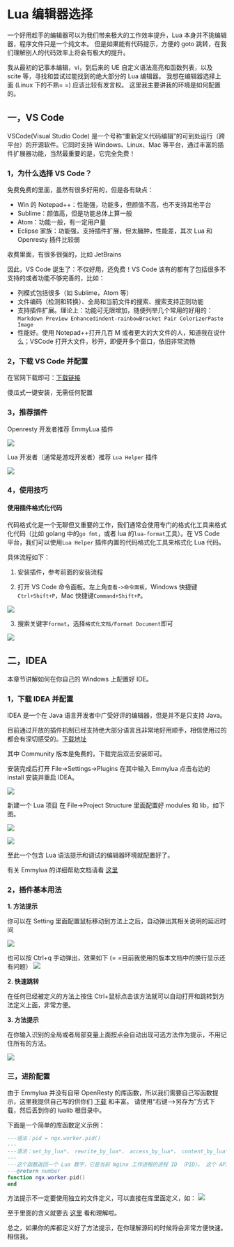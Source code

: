 # Lua 编辑器选择

一个好用趁手的编辑器可以为我们带来极大的工作效率提升，Lua 本身并不挑编辑器，程序文件只是一个纯文本。
但是如果能有代码提示，方便的 goto 跳转，在我们理解别人的代码效率上将会有极大的提升。

我从最初的记事本编辑，vi，到后来的 UE 自定义语法高亮和函数列表，以及 scite 等，寻找和尝试过能找到的绝大部分的 Lua 编辑器。
我想在编辑器选择上面 (Linux 下的不熟= =) 应该比较有发言权。 这里我主要讲我的环境是如何配置的。

## 一，VS Code

VSCode(Visual Studio Code) 是一个号称“重新定义代码编辑”的可到处运行（跨平台）的开源软件。它同时支持 Windows、Linux、Mac 等平台，通过丰富的插件扩展器功能，当然最重要的是，它完全免费！

### 1，为什么选择 VS Code？

免费免费的里面，虽然有很多好用的，但是各有缺点：

- Win 的 Notepad++：性能强，功能多，但颜值不高，也不支持其他平台
- Sublime：颜值高，但是功能总体上算一般
- Atom：功能一般，有一定用户量
- Eclipse 家族：功能强，支持插件扩展，但太臃肿，性能差，其次 Lua 和 Openresty 插件比较弱

收费里面，有很多很强的，比如 JetBrains

因此，VS Code 诞生了：不仅好用，还免费！VS Code 该有的都有了包括很多不支持的或者功能不够完善的，比如：

- 列模式包括很多（如 Sublime，Atom 等）
- 文件编码（检测和转换）、全局和当前文件的搜索、搜索支持正则功能
- 支持插件扩展。理论上：功能可无限增加，随便列举几个常用的好用的：`Markdown Preview Enhancedindent-rainbowBracket Pair ColorizerPaste Image`
- 性能好。使用 Notepad++打开几百 M 或者更大的大文件的人，知道我在说什么；VSCode 打开大文件，秒开，即便开多个窗口，依旧非常流畅

### 2，下载 VS Code 并配置

在官网下载即可：[下载链接](https://code.visualstudio.com/)

傻瓜式一键安装，无需任何配置

### 3，推荐插件

Openresty 开发者推荐 EmmyLua 插件

![](https://cdn.jsdelivr.net/gh/Miss-you/img/picgo/20201123161917.png)

Lua 开发者（通常是游戏开发者）推荐 `Lua Helper` 插件

![](https://cdn.jsdelivr.net/gh/Miss-you/img/picgo/20201123161837.png)

### 4，使用技巧

#### 使用插件格式化代码

代码格式化是一个无聊但又重要的工作，我们通常会使用专门的格式化工具来格式化代码（比如 golang 中的`go fmt`，或者 lua 的`lua-format`工具）。在 VS Code 平台，我们可以使用`Lua Helper` 插件内置的代码格式化工具来格式化 Lua 代码。

具体流程如下：

1. 安装插件，参考前面的安装流程

2. 打开 VS Code 命令面板。左上角`查看->命令面板`，Windows 快捷键`Ctrl+Shift+P`，Mac 快捷键`Command+Shift+P`。

![](https://cdn.jsdelivr.net/gh/Miss-you/img/picgo/企业微信截图_16097447178420.png)

3. 搜索关键字`format`，选择`格式化文档/Format Document`即可

![](https://cdn.jsdelivr.net/gh/Miss-you/img/picgo/企业微信截图_16097447472358.png)

## 二，IDEA

本章节讲解如何在你自己的 Windows 上配置好 IDE。

### 1，下载 IDEA 并配置

IDEA 是一个在 Java 语言开发者中广受好评的编辑器，但是并不是只支持 Java。

目前通过开放的插件机制已经支持绝大部分语言且非常地好用顺手，相信使用过的都会有深切感受的。[下载地址](https://www.jetbrains.com/idea/download/#section=windows)

其中 Community 版本是免费的，下载完后双击安装即可。

安装完成后打开 File->Settings->Plugins 在其中输入 Emmylua 点击右边的 install 安装并重启 IDEA。

![](../../images/installplugins.png)

新建一个 Lua 项目
在 File->Project Structure 里面配置好 modules 和 lib，如下图。

![](../../images/lua_settingmodules.png)

![](../../images/lua_importlib.png)

至此一个包含 Lua 语法提示和调试的编辑器环境就配置好了。

有关 Emmylua 的详细帮助文档请看 [这里](https://emmylua.github.io/zh_CN/)

### 2，插件基本用法

**1. 方法提示**

你可以在 Setting 里面配置鼠标移动到方法上之后，自动弹出其相关说明的延迟时间

![](../../images/lua_quickdoc.png)

也可以按 Ctrl+q 手动弹出，效果如下 (= =目前我使用的版本文档中的换行显示还有问题）
![](../../images/lua_quickdocui.png)

**2. 快速跳转**

在任何已经被定义的方法上按住 Ctrl+鼠标点击该方法就可以自动打开和跳转到方法定义上面，非常方便。

**3. 方法提示**

在你输入识别的全局或者局部变量上面按点会自动出现可选方法作为提示，不用记住所有的方法。

![](../../images/lua_autofunc.png)

### 三，进阶配置

由于 Emmylua 并没有自带 OpenResty 的库函数，所以我们需要自己写函数提示，这里我提供自己写的供你们 [下载](/codes/emmylua_ngx.lua) 和丰富。 请使用“右键-->另存为”方式下载，然后丢到你的 lualib 根目录中。

下面是一个简单的库函数定义示例：

```lua
---语法：pid = ngx.worker.pid()
---
---语法：set_by_lua*， rewrite_by_lua*， access_by_lua*， content_by_lua*， header_filter_by_lua*， body_filter_by_lua*， log_by_lua*， ngx.timer.*， init_by_lua*， init_worker_by_lua*
---
---这个函数返回一个 Lua 数字，它是当前 Nginx 工作进程的进程 ID （PID）。 这个 API 比 ngx.var.pid 更有效，ngx.var.VARIABLE API 不能使用的地方（例如 init_worker_by_lua），该 API 是可以的。
---@return number
function ngx.worker.pid()
end
```

方法提示不一定要使用独立的文件定义，可以直接在库里面定义，如：
![](../../images/lua_func.png)

至于里面的含义就要去 [这里](https://emmylua.github.io/zh_CN/) 看和理解啦。

总之，如果你的库都定义好了方法提示，在你理解源码的时候将会非常方便快速。 相信我。
